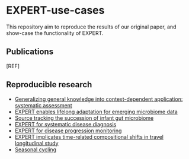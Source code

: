 # EXPERT-use-cases

This repository aim to reproduce the results of our original paper, and show-case the functionality of EXPERT.

## Publications

[REF]

## Reproducible research

- [Generalizing general knowledge into context-dependent application: systematic assessment]()
- [EXPERT enables lifelong adaptation for emerging microbiome data]()
- [Source tracking the succession of infant gut microbiome]()
- [EXPERT for systematic disease diagnosis](https://github.com/HUST-NingKang-Lab/EXPERT-use-cases/blob/main/repr/Disease-diagnosis/Disease-diagnosis.ipynb)
- [EXPERT for disease progression monitoring](https://github.com/HUST-NingKang-Lab/EXPERT-use-cases/blob/main/repr/CRC-progression/CRC-progress.ipynb)
- [EXPERT implicates time-related compositional shifts in travel longitudinal study]()
- [Seasonal cycling](https://github.com/HUST-NingKang-Lab/EXPERT-use-cases/blob/main/repr/Seasonal-cycling/Seasonal-cycling.ipynb)
